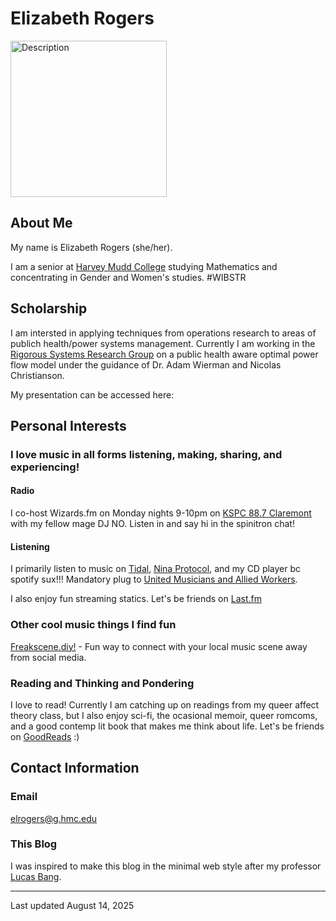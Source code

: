 # Elizabeth Rogers

<p>
    <img src="images/Profile.png" alt="Description" width="250">
</p>

## About Me

My name is Elizabeth Rogers (she/her). 

I am a senior at [Harvey Mudd College](https://www.hmc.edu) studying Mathematics and concentrating in Gender and Women's studies. #WIBSTR


## Scholarship 

I am intersted in applying techniques from operations research to areas of publich health/power systems management. Currently I am working in the [Rigorous Systems Research Group](https://rsrg.cms.caltech.edu/) on a public health aware optimal power flow model under the guidance of Dr. Adam Wierman and Nicolas Christianson.

My presentation can be accessed here:

## Personal Interests

### I love music in all forms listening, making, sharing, and experiencing! 

#### Radio
I co-host Wizards.fm on Monday nights 9-10pm on [KSPC 88.7 Claremont](https://kspc.org/) with my fellow mage DJ NO. Listen in and say hi in the spinitron chat!

#### Listening
I primarily listen to music on [Tidal](https://tidal.com/), [Nina Protocol](https://www.ninaprotocol.com/), and my CD player bc spotify sux!!! Mandatory plug to [United Musicians and Allied Workers](https://weareumaw.org/).

I also enjoy fun streaming statics. Let's be friends on [Last.fm](https://www.last.fm/user/altostratus_)

### Other cool music things I find fun

[Freakscene.diy!](Freakscene.diy) - Fun way to connect with your local music scene away from social media.

### Reading and Thinking and Pondering

I love to read! Currently I am catching up on readings from my queer affect theory class, but I also enjoy sci-fi, the ocasional memoir, queer romcoms, and a good contemp lit book that makes me think about life. Let's be friends on [GoodReads](https://www.goodreads.com/altostratus) :)


## Contact Information

### Email 

elrogers@g.hmc.edu


### This Blog

I was inspired to make this blog in the minimal web style after my professor [Lucas Bang](https://www.cs.hmc.edu/~bang/index.html).

---

Last updated August 14, 2025

